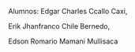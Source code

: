 Alumnos:
Edgar Charles Ccallo Caxi,

Erik Jhanfranco Chile Bernedo,

Edson Romario Mamani Mullisaca
